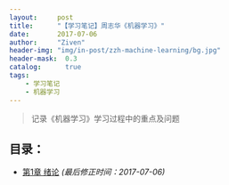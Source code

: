 ```yaml
---
layout:     post
title:      "【学习笔记】周志华《机器学习》"
date:       2017-07-06
author:     "Ziven"
header-img: "img/in-post/zzh-machine-learning/bg.jpg"
header-mask:  0.3
catalog:      true
tags:
    - 学习笔记
    - 机器学习
---
```

>记录《机器学习》学习过程中的重点及问题

## 目录：
* [第1章 绪论](/_posts/zzh-mathine-learning/chapter-1.markdown) *(最后修正时间：2017-07-06)*
